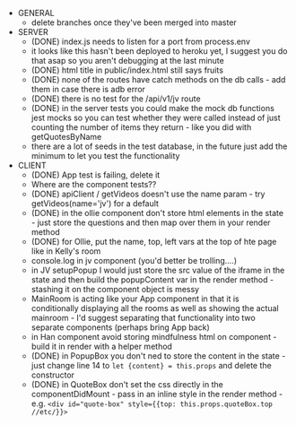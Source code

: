- GENERAL
  - delete branches once they've been merged into master
- SERVER
  - (DONE) index.js needs to listen for a port from process.env 
  - it looks like this hasn't been deployed to heroku yet, I suggest you do that asap so you aren't debugging at the last minute
  - (DONE) html title in public/index.html still says fruits
  - (DONE) none of the routes have catch methods on the db calls - add them in case there is adb error
  - (DONE) there is no test for the /api/v1/jv route
  - (DONE) in the server tests you could make the mock db functions jest mocks so you can test whether they were called instead of just counting the number of items they return - like you did with getQuotesByName
  - there are a lot of seeds in the test database, in the future just add the minimum to let you test the functionality
- CLIENT
  - (DONE) App test is failing, delete it
  - Where are the component tests??
  - (DONE) apiClient / getVideos doesn't use the name param - try getVideos(name='jv') for a default
  - (DONE) in the ollie component don't store html elements in the state - just store the questions and then map over them in your render method
  - (DONE) for Ollie, put the name, top, left vars at the top of hte page like in Kelly's room
  - console.log in jv component (you'd better be trolling....)
  - in JV setupPopup I would just store the src value of the iframe in the state and then build the popupContent var in the render method - stashing it on the component object is messy
  - MainRoom is acting like your App component in that it is conditionally displaying all the rooms as well as showing the actual mainroom - I'd suggest separating that functionality into two separate components (perhaps bring App back)
  - in Han component avoid storing mindfulness html on component - build it in render with a helper method
  - (DONE) in PopupBox you don't ned to store the content in the state - just change line 14 to `let {content} = this.props` and delete the constructor
  - (DONE) in QuoteBox don't set the css directly in the componentDidMount - pass in an inline style in the render method - e.g. `<div id="quote-box" style={{top: this.props.quoteBox.top //etc/}}>`



